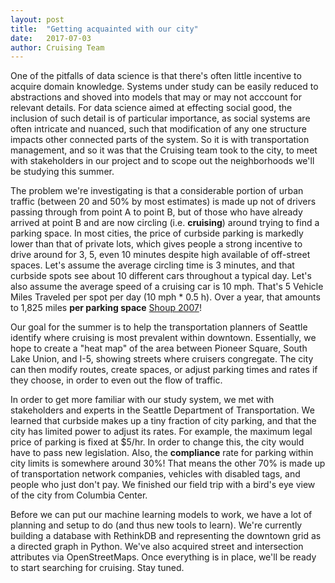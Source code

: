 ```yaml
---
layout: post
title:  "Getting acquainted with our city"
date:   2017-07-03
author: Cruising Team
---
```


One of the pitfalls of data science is that there's often little incentive to acquire domain knowledge. Systems under study can be easily reduced to abstractions and shoved into models that may or may not acccount for relevant details. For data science aimed at effecting social good, the inclusion of such detail is of particular importance, as social systems are often intricate and nuanced, such that modification of any one structure impacts other connected parts of the system. So it is with transportation management, and so it was that the Cruising team took to the city, to meet with stakeholders in our project and to scope out the neighborhoods we'll be studying this summer.

The problem we're investigating is that a considerable portion of urban traffic (between 20 and 50% by most estimates) is made up not of drivers passing through from point A to point B, but of those who have already arrived at point B and are now circling (i.e. __cruising__) around trying to find a parking space. In most cities, the price of curbside parking is markedly lower than that of private lots, which gives people a strong incentive to drive around for 3, 5, even 10 minutes despite high available of off-street spaces. Let's assume the average circling time is 3 minutes, and that curbside spots see about 10 different cars throughout a typical day. Let's also assume the average speed of a cruising car is 10 mph. That's 5 Vehicle Miles Traveled per spot per day (10 mph * 0.5 h). Over a year, that amounts to 1,825 miles __per parking space__ [Shoup 2007](http://shoup.bol.ucla.edu/CruisingForParkingAccess.pdf)!

Our goal for the summer is to help the transportation planners of Seattle identify where cruising is most prevalent within downtown. Essentially, we hope to create a "heat map" of the area between Pioneer Square, South Lake Union, and I-5, showing streets where cruisers congregate. The city can then modify routes, create spaces, or adjust parking times and rates if they choose, in order to even out the flow of traffic.

In order to get more familiar with our study system, we met with stakeholders and experts in the Seattle Department of Transportation. We learned that curbside makes up a tiny fraction of city parking, and that the city has limited power to adjust its rates. For example, the maximum legal price of parking is fixed at $5/hr. In order to change this, the city would have to pass new legislation. Also, the __compliance__ rate for parking within city limits is somewhere around 30%! That means the other 70% is made up of transportation network companies, vehicles with disabled tags, and people who just don't pay. We finished our field trip with a bird's eye view of the city from Columbia Center.

Before we can put our machine learning models to work, we have a lot of planning and setup to do (and thus new tools to learn). We're currently building a database with RethinkDB and representing the downtown grid as a directed graph in Python. We've also acquired street and intersection attributes via OpenStreetMaps. Once everything is in place, we'll be ready to start searching for cruising. Stay tuned.
